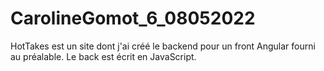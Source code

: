 # CarolineGomot_6_08052022


HotTakes est un site dont j'ai créé le backend pour un front Angular fourni au préalable. Le back est écrit en JavaScript. 
